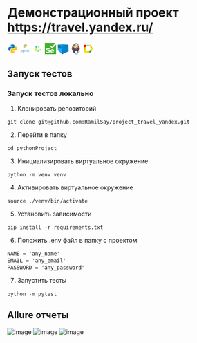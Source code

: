 # Демонстрационный проект https://travel.yandex.ru/

<code><img width="5%" title="Python" src="design/icons/python.png"></code>
<code><img width="5%" title="Pytest" src="design/icons/pytest.png"></code>
<code><img width="5%" title="Selene" src="design/icons/selene.png"></code>
<code><img width="5%" title="Selenium" src="design/icons/selenium.png"></code>
<code><img width="5%" title="Selenoid" src="design/icons/selenoid.png"></code>
<code><img width="5%" title="Jenkins" src="design/icons/jenkins.png"></code>
<code><img width="5%" title="Jenkins" src="design/icons/allure_Report.svg"></code>

## Запуск тестов
### Запуск тестов локально
1. Клонировать репозиторий
```
git clone git@github.com:RamilSay/project_travel_yandex.git
```
2. Перейти в папку
```
cd pythonProject
```
3. Инициализировать виртуальное окружение
```
python -m venv venv
```
4. Активировать виртуальное окружение
```
source ./venv/bin/activate
```
5. Установить зависимости
```
pip install -r requirements.txt
```
6. Положить .env файл в папку с проектом
```
NAME = 'any_name'
EMAIL = 'any_email'
PASSWORD = 'any_password'

```
7. Запустить тесты
```
python -m pytest
```
## Allure отчеты

![image](https://github.com/RamilSay/project_travel_yandex.git/design/allure_ui_tests_#1_authorization.png)
![image](https://github.com/RamilSay/project_travel_yandex.git/design/allure_ui_tests_#2_authorization.png)
![image](https://github.com/RamilSay/project_travel_yandex.git/design/allure_ui_tests_#3_main_menu.png)
